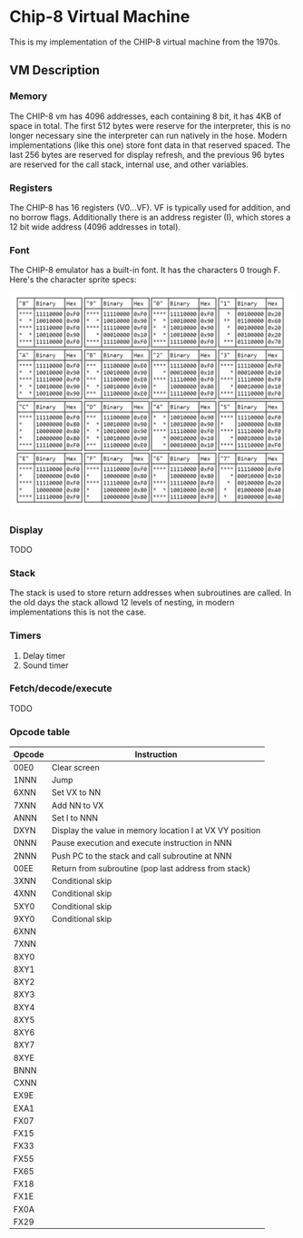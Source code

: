 # Chip-8 Virtual Machine

This is my implementation of the CHIP-8 virtual machine from the 1970s.


## VM Description

### Memory


The CHIP-8 vm has 4096 addresses, each containing 8 bit, it has 4KB of space in total. The first 512 bytes were reserve for the interpreter, this is no longer necessary sine the interpreter can run natively in the hose. Modern implementations (like this one) store font data in that reserved spaced. The last 256 bytes are reserved for display refresh, and the previous 96 bytes are reserved for the call stack, internal use, and other variables.


### Registers

The CHIP-8 has 16 registers (V0...VF). VF is typically used for addition, and no borrow flags. Additionally there is an address register (I), which stores a 12 bit wide address (4096 addresses in total). 


### Font

The CHIP-8 emulator has a built-in font. It has the characters 0 trough F. Here's the character sprite specs:

![alt text](font.jpeg "Chip-8 Font Specs")

### Display

TODO

### Stack

The stack is used to store return addresses when subroutines are called. In the old days the stack allowd 12 levels of nesting, in modern implementations this is not the case.

### Timers

1. Delay timer
2. Sound timer


### Fetch/decode/execute

TODO

### Opcode table

| Opcode       | Instruction                                              |
| ------------ | -------------------------------------------------------- |
| 00E0         | Clear screen                                             |
| 1NNN         | Jump                                                     |               
| 6XNN         | Set VX to NN                                             |
| 7XNN         | Add NN to VX                                             |
| ANNN         | Set I to NNN                                             |
| DXYN         | Display the value in memory location I at VX VY position |
| 0NNN         | Pause execution and execute instruction in NNN           |
| 2NNN         | Push PC to the stack and call subroutine at NNN          |
| 00EE         | Return from subroutine (pop last address from stack)     | 
| 3XNN         | Conditional skip                                         |
| 4XNN         | Conditional skip                                         |
| 5XY0         | Conditional skip                                         |
| 9XY0         | Conditional skip                                         |
| 6XNN         |               |
| 7XNN         |               |
| 8XY0         |               |
| 8XY1         |               |
| 8XY2         |               |
| 8XY3         |               |
| 8XY4         |               |
| 8XY5         |               |
| 8XY6         |               |
| 8XY7         |               |
| 8XYE         |               |
| BNNN         |               |
| CXNN         |               |
| EX9E         |               |
| EXA1         |               |
| FX07         |               |
| FX15         |               |
| FX33         |               |
| FX55         |               |
| FX65         |               |
| FX18         |               |
| FX1E         |               |
| FX0A         |               |
| FX29         |               |

